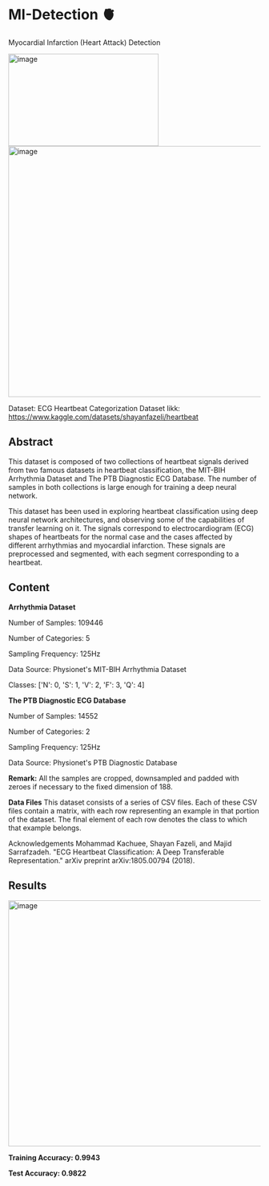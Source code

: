 # MI-Detection 🫀
Myocardial Infarction (Heart Attack) Detection

<img width="300" height="184" alt="image" src="https://github.com/user-attachments/assets/0430ef2b-b943-4fbc-b83d-74cbaab7d4d7" />
<img width="770" height="500" alt="image" src="https://github.com/user-attachments/assets/26369c44-780b-4261-88ca-f7eb80fbb3b5" />


Dataset: ECG Heartbeat Categorization Dataset 
likk: https://www.kaggle.com/datasets/shayanfazeli/heartbeat

## **Abstract**

This dataset is composed of two collections of heartbeat signals derived from two famous datasets in heartbeat classification, the MIT-BIH Arrhythmia Dataset and The PTB Diagnostic ECG Database. The number of samples in both collections is large enough for training a deep neural network.

This dataset has been used in exploring heartbeat classification using deep neural network architectures, and observing some of the capabilities of transfer learning on it. The signals correspond to electrocardiogram (ECG) shapes of heartbeats for the normal case and the cases affected by different arrhythmias and myocardial infarction. These signals are preprocessed and segmented, with each segment corresponding to a heartbeat.

## **Content**

**Arrhythmia Dataset**

Number of Samples: 109446

Number of Categories: 5

Sampling Frequency: 125Hz

Data Source: Physionet's MIT-BIH Arrhythmia Dataset

Classes: ['N': 0, 'S': 1, 'V': 2, 'F': 3, 'Q': 4]

**The PTB Diagnostic ECG Database**

Number of Samples: 14552

Number of Categories: 2

Sampling Frequency: 125Hz

Data Source: Physionet's PTB Diagnostic Database

**Remark:** All the samples are cropped, downsampled and padded with zeroes if necessary to the fixed dimension of 188.

**Data Files**
This dataset consists of a series of CSV files. Each of these CSV files contain a matrix, with each row representing an example in that portion of the dataset. The final element of each row denotes the class to which that example belongs.

Acknowledgements
Mohammad Kachuee, Shayan Fazeli, and Majid Sarrafzadeh. "ECG Heartbeat Classification: A Deep Transferable Representation." arXiv preprint arXiv:1805.00794 (2018).

## **Results**
<img width="1490" height="490" alt="image" src="https://github.com/user-attachments/assets/41f29eca-7765-4802-aee1-1e24571c2637" />

**Training Accuracy: 0.9943**

**Test Accuracy: 0.9822**

